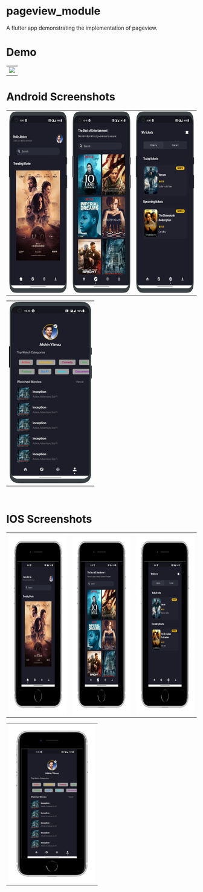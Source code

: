 # pageview_module

A flutter app demonstrating the implementation of pageview.

# Demo
  <table>
  <tr>
  <td><img src="https://github.com/MarvelApps-Flutter/pageview_demo/blob/master/working_demo/pageview_module.gif" height="480px"></td>
    </tr>
  </table>

# Android Screenshots

<table>
  <tr>
    <td><img src="https://github.com/MarvelApps-Flutter/pageview_demo/blob/master/screenshots/android/android1.png" height="480px"></td>
    <td><img src="https://github.com/MarvelApps-Flutter/pageview_demo/blob/master/screenshots/android/android2.png" height="480px"></td>
    <td><img src="https://github.com/MarvelApps-Flutter/pageview_demo/blob/master/screenshots/android/android3.png" height="480px"></td>
  </tr>
 </table>
 
 <table>
  <tr>
    <td><img src="https://github.com/MarvelApps-Flutter/pageview_demo/blob/master/screenshots/android/android4.png" height="480px"></td>
  </tr>
 </table>


</br>

# IOS Screenshots

<table>
  <tr>
    <td><img src="https://github.com/MarvelApps-Flutter/pageview_demo/blob/master/screenshots/ios/ios1.png" height="480px"></td>
    <td><img src="https://github.com/MarvelApps-Flutter/pageview_demo/blob/master/screenshots/ios/ios2.png" height="480px"></td>
    <td><img src="https://github.com/MarvelApps-Flutter/pageview_demo/blob/master/screenshots/ios/ios3.png" height="480px"></td>
  </tr>
 </table>
 
 <table>
  <tr>
    <td><img src="https://github.com/MarvelApps-Flutter/pageview_demo/blob/master/screenshots/ios/ios4.png" height="420px"></td>
  </tr>
 </table>

